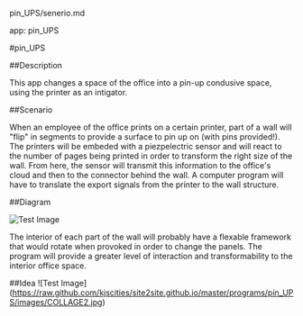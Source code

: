 pin_UPS/senerio.md

app: pin_UPS

#pin_UPS

##Description

This app changes a space of the office into a pin-up condusive space, using the printer as an intigator.

##Scenario

When an employee of the office prints on a certain printer, part of a wall will "flip" in segments to provide a surface to pin up on (with pins provided!). The printers will be embeded with a piezpelectric sensor and will react to the number of pages being printed in order to transform the right size of the wall. From here, the sensor will transmit this information to the office's cloud and then to the connector behind the wall. A computer program will have to translate the export signals from the printer to the wall structure. 

##Diagram 

![Test Image](https://raw.github.com/kjscities/site2site.github.io/master/programs/pin_UPS/images/DIAGRAM2.jpg)

The interior of each part of the wall will probably have a flexable framework that would rotate when provoked in order to change the panels. The program will provide a greater level of interaction and transformability to the interior office space. 

##Idea
![Test Image] (https://raw.github.com/kjscities/site2site.github.io/master/programs/pin_UPS/images/COLLAGE2.jpg)
